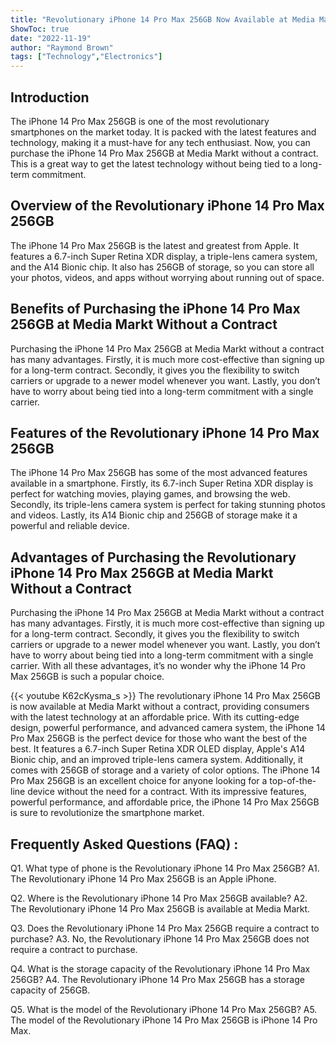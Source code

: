 ```yaml
---
title: "Revolutionary iPhone 14 Pro Max 256GB Now Available at Media Markt Without a Contract!"
ShowToc: true 
date: "2022-11-19"
author: "Raymond Brown" 
tags: ["Technology","Electronics"]
---
```

## Introduction

The iPhone 14 Pro Max 256GB is one of the most revolutionary smartphones on the market today. It is packed with the latest features and technology, making it a must-have for any tech enthusiast. Now, you can purchase the iPhone 14 Pro Max 256GB at Media Markt without a contract. This is a great way to get the latest technology without being tied to a long-term commitment.

## Overview of the Revolutionary iPhone 14 Pro Max 256GB

The iPhone 14 Pro Max 256GB is the latest and greatest from Apple. It features a 6.7-inch Super Retina XDR display, a triple-lens camera system, and the A14 Bionic chip. It also has 256GB of storage, so you can store all your photos, videos, and apps without worrying about running out of space.

## Benefits of Purchasing the iPhone 14 Pro Max 256GB at Media Markt Without a Contract

Purchasing the iPhone 14 Pro Max 256GB at Media Markt without a contract has many advantages. Firstly, it is much more cost-effective than signing up for a long-term contract. Secondly, it gives you the flexibility to switch carriers or upgrade to a newer model whenever you want. Lastly, you don’t have to worry about being tied into a long-term commitment with a single carrier.

## Features of the Revolutionary iPhone 14 Pro Max 256GB

The iPhone 14 Pro Max 256GB has some of the most advanced features available in a smartphone. Firstly, its 6.7-inch Super Retina XDR display is perfect for watching movies, playing games, and browsing the web. Secondly, its triple-lens camera system is perfect for taking stunning photos and videos. Lastly, its A14 Bionic chip and 256GB of storage make it a powerful and reliable device.

## Advantages of Purchasing the Revolutionary iPhone 14 Pro Max 256GB at Media Markt Without a Contract

Purchasing the iPhone 14 Pro Max 256GB at Media Markt without a contract has many advantages. Firstly, it is much more cost-effective than signing up for a long-term contract. Secondly, it gives you the flexibility to switch carriers or upgrade to a newer model whenever you want. Lastly, you don’t have to worry about being tied into a long-term commitment with a single carrier. With all these advantages, it’s no wonder why the iPhone 14 Pro Max 256GB is such a popular choice.

{{< youtube K62cKysma_s >}} 
The revolutionary iPhone 14 Pro Max 256GB is now available at Media Markt without a contract, providing consumers with the latest technology at an affordable price. With its cutting-edge design, powerful performance, and advanced camera system, the iPhone 14 Pro Max 256GB is the perfect device for those who want the best of the best. It features a 6.7-inch Super Retina XDR OLED display, Apple's A14 Bionic chip, and an improved triple-lens camera system. Additionally, it comes with 256GB of storage and a variety of color options. The iPhone 14 Pro Max 256GB is an excellent choice for anyone looking for a top-of-the-line device without the need for a contract. With its impressive features, powerful performance, and affordable price, the iPhone 14 Pro Max 256GB is sure to revolutionize the smartphone market.

## Frequently Asked Questions (FAQ) :
Q1. What type of phone is the Revolutionary iPhone 14 Pro Max 256GB?
A1. The Revolutionary iPhone 14 Pro Max 256GB is an Apple iPhone.

Q2. Where is the Revolutionary iPhone 14 Pro Max 256GB available?
A2. The Revolutionary iPhone 14 Pro Max 256GB is available at Media Markt.

Q3. Does the Revolutionary iPhone 14 Pro Max 256GB require a contract to purchase?
A3. No, the Revolutionary iPhone 14 Pro Max 256GB does not require a contract to purchase.

Q4. What is the storage capacity of the Revolutionary iPhone 14 Pro Max 256GB?
A4. The Revolutionary iPhone 14 Pro Max 256GB has a storage capacity of 256GB.

Q5. What is the model of the Revolutionary iPhone 14 Pro Max 256GB?
A5. The model of the Revolutionary iPhone 14 Pro Max 256GB is iPhone 14 Pro Max.



